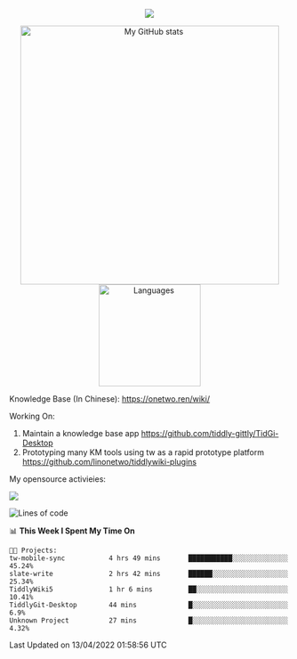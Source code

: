 <a href="https://github.com/linonetwo">
    <p align="center">
        <img src="https://github-profile-trophy.vercel.app/?username=linonetwo&column=7&theme=onedark"/>
    </p>
</a>
<a align="center" href="https://github.com/linonetwo">
  <p align="center">
    <img src="https://github-readme-stats.vercel.app/api?username=linonetwo&show_icons=true&count_private=true" alt="My GitHub stats" width="465"/>
    <img src="https://github-readme-stats.vercel.app/api/top-langs/?username=linonetwo&layout=compact&langs_count=10" alt="Languages" height="183">
  </p>
</a>

Knowledge Base (In Chinese): https://onetwo.ren/wiki/

Working On: 

1. Maintain a knowledge base app https://github.com/tiddly-gittly/TidGi-Desktop
1. Prototyping many KM tools using tw as a rapid prototype platform https://github.com/linonetwo/tiddlywiki-plugins

My opensource activieies:

![](https://visitor-badge.glitch.me/badge?page_id=linonetwo.linonetwo)

<!--START_SECTION:waka-->
![Lines of code](https://img.shields.io/badge/From%20Hello%20World%20I%27ve%20Written-2%20Million%20lines%20of%20code-blue)

📊 **This Week I Spent My Time On** 

```text
🐱‍💻 Projects: 
tw-mobile-sync           4 hrs 49 mins       ███████████░░░░░░░░░░░░░░   45.24% 
slate-write              2 hrs 42 mins       ██████░░░░░░░░░░░░░░░░░░░   25.34% 
TiddlyWiki5              1 hr 6 mins         ██░░░░░░░░░░░░░░░░░░░░░░░   10.41% 
TiddlyGit-Desktop        44 mins             █░░░░░░░░░░░░░░░░░░░░░░░░   6.9% 
Unknown Project          27 mins             █░░░░░░░░░░░░░░░░░░░░░░░░   4.32%

```


 Last Updated on 13/04/2022 01:58:56 UTC
<!--END_SECTION:waka-->

